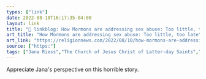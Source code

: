 ```yaml
---
types: ["link"]
date: 2022-08-10T16:17:35-04:00
layout: link
title: "🔗 linkblog: How Mormons are addressing sex abuse: Too little, too late'"
art_title: "How Mormons are addressing sex abuse: Too little, too late"
art_link: "https://religionnews.com/2022/08/10/how-mormons-are-addressing-sex-abuse-too-little-too-late/"
source: ["https:"]
tags: ["Jana Riess","The Church of Jesus Christ of Latter-day Saints","Mormonism","sexual abuse","abuse","child abuse"]
---
```

Appreciate Jana's perspective on this horrible story.
 
